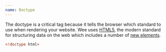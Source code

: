 ```yaml
---
name: Doctype
---
```


The doctype is a critical tag because it tells the browser which standard to use when rendering your website. Wee uses [HTML5](http://diveintohtml5.info/), the modern standard for structuring data on the web which includes a number of [new elements](https://developer.mozilla.org/en-US/docs/Web/Guide/HTML/HTML5/HTML5_element_list).

```html
<!doctype html>
```